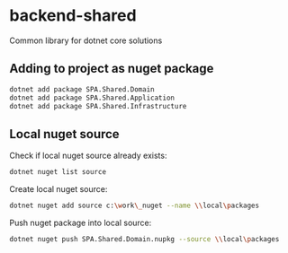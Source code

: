 # backend-shared

Common library for dotnet core solutions

## Adding to project as nuget package

```sh
dotnet add package SPA.Shared.Domain
dotnet add package SPA.Shared.Application
dotnet add package SPA.Shared.Infrastructure
```

## Local nuget source

Check if local nuget source already exists:

```sh
dotnet nuget list source
```

Create local nuget source:

```sh
dotnet nuget add source c:\work\_nuget --name \\local\packages
```

Push nuget package into local source:

```sh
dotnet nuget push SPA.Shared.Domain.nupkg --source \\local\packages
```
